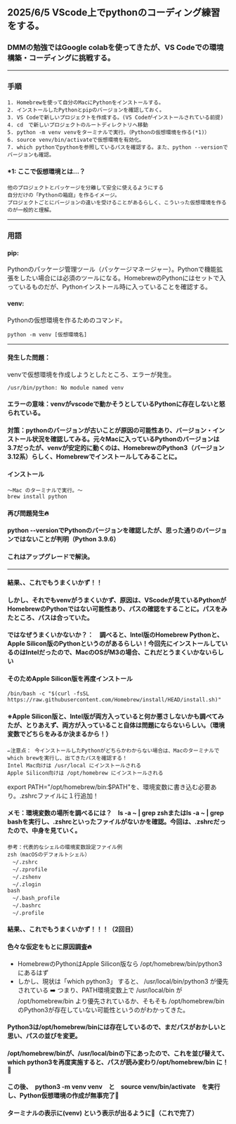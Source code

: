 ## 2025/6/5 VScode上でpythonのコーディング練習をする。
### DMMの勉強ではGoogle colabを使ってきたが、VS Codeでの環境構築・コーディングに挑戦する。
-----------------------
### 手順
```
1. Homebrewを使って自分のMacにPythonをインストールする。
2. インストールしたPythonとpipのバージョンを確認しておく。
3. VS Codeで新しいプロジェクトを作成する。(VS Codeがインストールされている前提)
4. cd　で新しいプロジェクトのルートディレクトリへ移動
5. python -m venv venvをターミナルで実行。（Pythonの仮想環境を作る(*1)）
6. source venv/bin/activateで仮想環境を有効化。
7. which pythonでpythonを参照しているパスを確認する。また、python --versionでバージョンも確認。
```
#### *1: ここで仮想環境とは…？
```
他のプロジェクトとパッケージを分離して安全に使えるようにする
自分だけの「Pythonの箱庭」を作るイメージ。
プロジェクトごとにバージョンの違いを受けることがあるらしく、こういった仮想環境を作るのが一般的と理解。
```
-----------------------
### 用語
#### pip:
Pythonのパッケージ管理ツール（パッケージマネージャー）。Pythonで機能拡張をしたい場合には必須のツールになる。HomebrewのPythonにはセットで入っているものだが、Pythonインストール時に入っていることを確認する。
#### venv:
Pythonの仮想環境を作るためのコマンド。
```
python -m venv [仮想環境名]
```
-----------------------
#### 発生した問題：
venvで仮想環境を作成しようとしたところ、エラーが発生。
```
/usr/bin/python: No module named venv
```
#### エラーの意味：venvがvscodeで動かそうとしているPythonに存在しないと怒られている。

#### 対策：pythonのバージョンが古いことが原因の可能性あり、バージョン・インストール状況を確認してみる。元々Macに入っているPythonのバージョンは3.7だったが、venvが安定的に動くのは、HomebrewのPython3（バージョン3.12系）らしく、Homebrewでインストールしてみることに。

#### インストール
```
〜Mac のターミナルで実行。〜
brew install python
```

#### 再び問題発生🔥
#### python --versionでPythonのバージョンを確認したが、思った通りのバージョンではないことが判明（Python 3.9.6）
#### これはアップグレードで解決。
-----------------------
#### 結果、、これでもうまくいかず！！
#### しかし、それでもvenvがうまくいかず、原因は、VScodeが見ているPythonがHomebrewのPythonではない可能性あり、パスの確認をすることに。パスをみたところ、パスは合っていた。
#### ではなぜうまくいかないか？：　調べると、Intel版のHomebrew Pythonと、Apple Silicon版のPythonというのがあるらしい！今回先にインストールしているのはIntelだったので、MacのOSがM3の場合、これだとうまくいかないらしい
#### そのためApple Silicon版を再度インストール　
```
/bin/bash -c "$(curl -fsSL https://raw.githubusercontent.com/Homebrew/install/HEAD/install.sh)"
```
#### ※Apple Silicon版と、Intel版が両方入っていると何か悪さしないかも調べてみたが、とりあえず、両方が入っていること自体は問題にならないらしい。（環境変数でどちらをみるか決まるから！）
```
✏️注意点： 今インストールしたPythonがどちらかわからない場合は、Macのターミナルでwhich brewを実行し、出てきたパスを確認する！
Intel Mac向けは /usr/local にインストールされる
Apple Silicon向けは /opt/homebrew にインストールされる
```

export PATH="/opt/homebrew/bin:$PATH"を、環境変数に書き込む必要あり。.zshrcファイルに１行追加！

#### メモ：環境変数の場所を調べるには？　ls -a ~ | grep zshまたはls -a ~ | grep bashを実行し、.zshrcといったファイルがないかを確認。今回は、.zshrcだったので、中身を見ていく。
```
参考：代表的なシェルの環境変数設定ファイル例
zsh（macOSのデフォルトシェル）
　~/.zshrc
　~/.zprofile
　~/.zshenv
　~/.zlogin
bash
　~/.bash_profile
　~/.bashrc
　~/.profile
```

#### 結果、、これでもうまくいかず！！！（2回目）
#### 色々な仮定をもとに原因調査🔥
* HomebrewのPythonはApple Silicon版なら /opt/homebrew/bin/python3 にあるはず
* しかし、現状は「which python3」 すると、 /usr/local/bin/python3 が優先されている
➡️ つまり、PATH環境変数上で /usr/local/bin が /opt/homebrew/bin より優先されているか、そもそも /opt/homebrew/bin のPython3が存在していない可能性というのがわかってきた。

#### Python3は/opt/homebrew/binには存在しているので、まだパスがおかしいと思い、パスの並びを変更。
#### /opt/homebrew/binが、/usr/local/binの下にあったので、これを並び替えて、which python3を再度実施すると、パスが読み変わり/opt/homebrew/bin に！🎉

#### この後、　python3 -m venv venv　と　source venv/bin/activate　を実行し、Python仮想環境の作成が無事完了🌸
#### ターミナルの表示に(venv) という表示が出るように🌸（これで完了）
